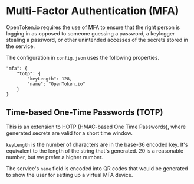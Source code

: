 Multi-Factor Authentication (MFA)
=================================

OpenToken.io requires the use of MFA to ensure that the right person is logging in as opposed to someone guessing a password, a keylogger stealing a password, or other unintended accesses of the secrets stored in the service.

The configuration in `config.json` uses the following properties.

    "mfa": {
        "totp": {
            "keyLength": 128,
            "name": "OpenToken.io"
        }
    }


Time-based One-Time Passwords (TOTP)
------------------------------------

This is an extension to HOTP (HMAC-based One Time Passwords), where generated secrets are valid for a short time window.

`keyLength` is the number of characters are in the base-36 encoded key.  It's equivalent to the length of the string that's generated.  20 is a reasonable number, but we prefer a higher number.

The service's `name` field is encoded into QR codes that would be generated to show the user for setting up a virtual MFA device.

